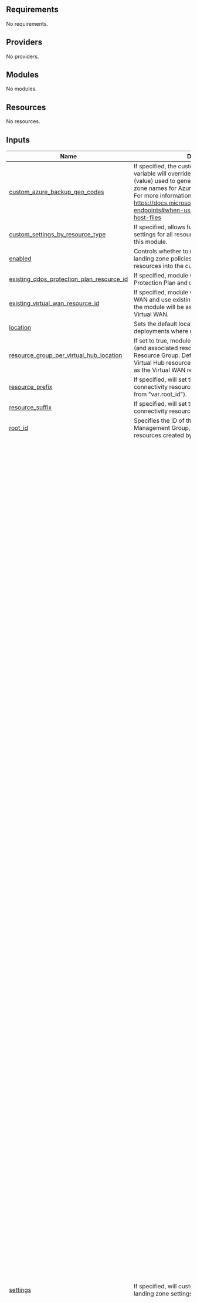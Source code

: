 <!-- BEGIN_TF_DOCS -->
## Requirements

No requirements.

## Providers

No providers.

## Modules

No modules.

## Resources

No resources.

## Inputs

| Name | Description | Type | Default | Required |
|------|-------------|------|---------|:--------:|
| <a name="input_custom_azure_backup_geo_codes"></a> [custom\_azure\_backup\_geo\_codes](#input\_custom\_azure\_backup\_geo\_codes) | If specified, the custom\_azure\_backup\_geo\_codes variable will override or append Geo Codes (value) used to generate region-specific DNS zone names for Azure Backup private endpoints.<br>For more information, please refer to: https://docs.microsoft.com/azure/backup/private-endpoints#when-using-custom-dns-server-or-host-files | `map(string)` | `{}` | no |
| <a name="input_custom_settings_by_resource_type"></a> [custom\_settings\_by\_resource\_type](#input\_custom\_settings\_by\_resource\_type) | If specified, allows full customization of common settings for all resources (by type) deployed by this module. | `any` | `{}` | no |
| <a name="input_enabled"></a> [enabled](#input\_enabled) | Controls whether to manage the connectivity landing zone policies and deploy the connectivity resources into the current Subscription context. | `bool` | n/a | yes |
| <a name="input_existing_ddos_protection_plan_resource_id"></a> [existing\_ddos\_protection\_plan\_resource\_id](#input\_existing\_ddos\_protection\_plan\_resource\_id) | If specified, module will skip creation of DDoS Protection Plan and use existing. | `string` | `""` | no |
| <a name="input_existing_virtual_wan_resource_id"></a> [existing\_virtual\_wan\_resource\_id](#input\_existing\_virtual\_wan\_resource\_id) | If specified, module will skip creation of the Virtual WAN and use existing. All Virtual Hubs created by the module will be associated with the specified Virtual WAN. | `string` | `""` | no |
| <a name="input_location"></a> [location](#input\_location) | Sets the default location used for resource deployments where needed. | `string` | `"eastus"` | no |
| <a name="input_resource_group_per_virtual_hub_location"></a> [resource\_group\_per\_virtual\_hub\_location](#input\_resource\_group\_per\_virtual\_hub\_location) | If set to true, module will place each Virtual Hub (and associated resources) in a location-specific Resource Group. Default behaviour is to colocate Virtual Hub resources in the same Resource Group as the Virtual WAN resource. | `bool` | `false` | no |
| <a name="input_resource_prefix"></a> [resource\_prefix](#input\_resource\_prefix) | If specified, will set the resource name prefix for connectivity resources (default value determined from "var.root\_id"). | `string` | `""` | no |
| <a name="input_resource_suffix"></a> [resource\_suffix](#input\_resource\_suffix) | If specified, will set the resource name suffix for connectivity resources. | `string` | `""` | no |
| <a name="input_root_id"></a> [root\_id](#input\_root\_id) | Specifies the ID of the Enterprise-scale root Management Group, used as a prefix for resources created by this module. | `string` | n/a | yes |
| <a name="input_settings"></a> [settings](#input\_settings) | If specified, will customize the "Connectivity" landing zone settings and resources. | <pre>object({<br>    hub_networks = list(<br>      object({<br>        enabled = bool<br>        config = object({<br>          address_space                = list(string)<br>          location                     = string<br>          link_to_ddos_protection_plan = bool<br>          dns_servers                  = list(string)<br>          bgp_community                = string<br>          subnets = list(<br>            object({<br>              name                      = string<br>              address_prefixes          = list(string)<br>              network_security_group_id = string<br>              route_table_id            = string<br>            })<br>          )<br>          virtual_network_gateway = object({<br>            enabled = bool<br>            config = object({<br>              address_prefix           = string<br>              gateway_sku_expressroute = string<br>              gateway_sku_vpn          = string<br>              advanced_vpn_settings = object({<br>                enable_bgp                       = bool<br>                active_active                    = bool<br>                private_ip_address_allocation    = string<br>                default_local_network_gateway_id = string<br>                vpn_client_configuration = list(<br>                  object({<br>                    address_space = list(string)<br>                    aad_tenant    = string<br>                    aad_audience  = string<br>                    aad_issuer    = string<br>                    root_certificate = list(<br>                      object({<br>                        name             = string<br>                        public_cert_data = string<br>                      })<br>                    )<br>                    revoked_certificate = list(<br>                      object({<br>                        name             = string<br>                        public_cert_data = string<br>                      })<br>                    )<br>                    radius_server_address = string<br>                    radius_server_secret  = string<br>                    vpn_client_protocols  = list(string)<br>                    vpn_auth_types        = list(string)<br>                  })<br>                )<br>                bgp_settings = list(<br>                  object({<br>                    asn         = number<br>                    peer_weight = number<br>                    peering_addresses = list(<br>                      object({<br>                        ip_configuration_name = string<br>                        apipa_addresses       = list(string)<br>                      })<br>                    )<br>                  })<br>                )<br>                custom_route = list(<br>                  object({<br>                    address_prefixes = list(string)<br>                  })<br>                )<br>              })<br>            })<br>          })<br>          azure_firewall = object({<br>            enabled = bool<br>            config = object({<br>              address_prefix                = string<br>              enable_dns_proxy              = bool<br>              dns_servers                   = list(string)<br>              sku_tier                      = string<br>              base_policy_id                = string<br>              private_ip_ranges             = list(string)<br>              threat_intelligence_mode      = string<br>              threat_intelligence_allowlist = list(string)<br>              availability_zones = object({<br>                zone_1 = bool<br>                zone_2 = bool<br>                zone_3 = bool<br>              })<br>            })<br>          })<br>          spoke_virtual_network_resource_ids      = list(string)<br>          enable_outbound_virtual_network_peering = bool<br>          enable_hub_network_mesh_peering         = bool<br>        })<br>      })<br>    )<br>    vwan_hub_networks = list(<br>      object({<br>        enabled = bool<br>        config = object({<br>          address_prefix = string<br>          location       = string<br>          sku            = string<br>          routes = list(<br>            object({<br>              address_prefixes    = list(string)<br>              next_hop_ip_address = string<br>            })<br>          )<br>          expressroute_gateway = object({<br>            enabled = bool<br>            config = object({<br>              scale_unit = number<br>            })<br>          })<br>          vpn_gateway = object({<br>            enabled = bool<br>            config = object({<br>              bgp_settings = list(<br>                object({<br>                  asn         = number<br>                  peer_weight = number<br>                  instance_0_bgp_peering_address = list(<br>                    object({<br>                      custom_ips = list(string)<br>                    })<br>                  )<br>                  instance_1_bgp_peering_address = list(<br>                    object({<br>                      custom_ips = list(string)<br>                    })<br>                  )<br>                })<br>              )<br>              routing_preference = string<br>              scale_unit         = number<br>            })<br>          })<br>          azure_firewall = object({<br>            enabled = bool<br>            config = object({<br>              enable_dns_proxy              = bool<br>              dns_servers                   = list(string)<br>              sku_tier                      = string<br>              base_policy_id                = string<br>              private_ip_ranges             = list(string)<br>              threat_intelligence_mode      = string<br>              threat_intelligence_allowlist = list(string)<br>              availability_zones = object({<br>                zone_1 = bool<br>                zone_2 = bool<br>                zone_3 = bool<br>              })<br>            })<br>          })<br>          spoke_virtual_network_resource_ids = list(string)<br>          enable_virtual_hub_connections     = bool<br>        })<br>      })<br>    )<br>    ddos_protection_plan = object({<br>      enabled = bool<br>      config = object({<br>        location = string<br>      })<br>    })<br>    dns = object({<br>      enabled = bool<br>      config = object({<br>        location = string<br>        enable_private_link_by_service = object({<br>          azure_automation_webhook             = bool<br>          azure_automation_dscandhybridworker  = bool<br>          azure_sql_database_sqlserver         = bool<br>          azure_synapse_analytics_sqlserver    = bool<br>          azure_synapse_analytics_sql          = bool<br>          storage_account_blob                 = bool<br>          storage_account_table                = bool<br>          storage_account_queue                = bool<br>          storage_account_file                 = bool<br>          storage_account_web                  = bool<br>          azure_data_lake_file_system_gen2     = bool<br>          azure_cosmos_db_sql                  = bool<br>          azure_cosmos_db_mongodb              = bool<br>          azure_cosmos_db_cassandra            = bool<br>          azure_cosmos_db_gremlin              = bool<br>          azure_cosmos_db_table                = bool<br>          azure_database_for_postgresql_server = bool<br>          azure_database_for_mysql_server      = bool<br>          azure_database_for_mariadb_server    = bool<br>          azure_key_vault                      = bool<br>          azure_kubernetes_service_management  = bool<br>          azure_search_service                 = bool<br>          azure_container_registry             = bool<br>          azure_app_configuration_stores       = bool<br>          azure_backup                         = bool<br>          azure_site_recovery                  = bool<br>          azure_event_hubs_namespace           = bool<br>          azure_service_bus_namespace          = bool<br>          azure_iot_hub                        = bool<br>          azure_relay_namespace                = bool<br>          azure_event_grid_topic               = bool<br>          azure_event_grid_domain              = bool<br>          azure_web_apps_sites                 = bool<br>          azure_machine_learning_workspace     = bool<br>          signalr                              = bool<br>          azure_monitor                        = bool<br>          cognitive_services_account           = bool<br>          azure_file_sync                      = bool<br>          azure_data_factory                   = bool<br>          azure_data_factory_portal            = bool<br>          azure_cache_for_redis                = bool<br>        })<br>        private_link_locations                                 = list(string)<br>        public_dns_zones                                       = list(string)<br>        private_dns_zones                                      = list(string)<br>        enable_private_dns_zone_virtual_network_link_on_hubs   = bool<br>        enable_private_dns_zone_virtual_network_link_on_spokes = bool<br>      })<br>    })<br>  })</pre> | <pre>{<br>  "ddos_protection_plan": {<br>    "config": {<br>      "location": ""<br>    },<br>    "enabled": false<br>  },<br>  "dns": {<br>    "config": {<br>      "enable_private_dns_zone_virtual_network_link_on_hubs": true,<br>      "enable_private_dns_zone_virtual_network_link_on_spokes": true,<br>      "enable_private_link_by_service": {<br>        "azure_app_configuration_stores": true,<br>        "azure_automation_dscandhybridworker": true,<br>        "azure_automation_webhook": true,<br>        "azure_backup": true,<br>        "azure_cache_for_redis": true,<br>        "azure_container_registry": true,<br>        "azure_cosmos_db_cassandra": true,<br>        "azure_cosmos_db_gremlin": true,<br>        "azure_cosmos_db_mongodb": true,<br>        "azure_cosmos_db_sql": true,<br>        "azure_cosmos_db_table": true,<br>        "azure_data_factory": true,<br>        "azure_data_factory_portal": true,<br>        "azure_data_lake_file_system_gen2": true,<br>        "azure_database_for_mariadb_server": true,<br>        "azure_database_for_mysql_server": true,<br>        "azure_database_for_postgresql_server": true,<br>        "azure_event_grid_domain": true,<br>        "azure_event_grid_topic": true,<br>        "azure_event_hubs_namespace": true,<br>        "azure_file_sync": true,<br>        "azure_iot_hub": true,<br>        "azure_key_vault": true,<br>        "azure_kubernetes_service_management": true,<br>        "azure_machine_learning_workspace": true,<br>        "azure_monitor": true,<br>        "azure_relay_namespace": true,<br>        "azure_search_service": true,<br>        "azure_service_bus_namespace": true,<br>        "azure_site_recovery": true,<br>        "azure_sql_database_sqlserver": true,<br>        "azure_synapse_analytics_sql": true,<br>        "azure_synapse_analytics_sqlserver": true,<br>        "azure_web_apps_sites": true,<br>        "cognitive_services_account": true,<br>        "signalr": true,<br>        "storage_account_blob": true,<br>        "storage_account_file": true,<br>        "storage_account_queue": true,<br>        "storage_account_table": true,<br>        "storage_account_web": true<br>      },<br>      "location": "",<br>      "private_dns_zones": [],<br>      "private_link_locations": [],<br>      "public_dns_zones": []<br>    },<br>    "enabled": true<br>  },<br>  "hub_networks": [],<br>  "vwan_hub_networks": []<br>}</pre> | no |
| <a name="input_subscription_id"></a> [subscription\_id](#input\_subscription\_id) | Specifies the Subscription ID for the Subscription containing all connectivity resources. | `string` | n/a | yes |
| <a name="input_tags"></a> [tags](#input\_tags) | If specified, will set the default tags for all resources deployed by this module where supported. | `map(string)` | `{}` | no |

## Outputs

| Name | Description |
|------|-------------|
| <a name="output_configuration"></a> [configuration](#output\_configuration) | Returns the configuration settings for resources to deploy for the connectivity solution. |
| <a name="output_debug"></a> [debug](#output\_debug) | Returns the debug output for the module. |
<!-- END_TF_DOCS -->
